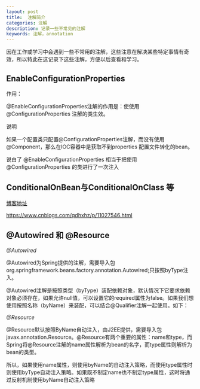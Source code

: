 ```yaml
---
layout: post
title:  注解简介
categories: 注解
description: 记录一些不常见的注解
keywords: 注解，annotation
---
```


  因在工作或学习中会遇到一些不常用的注解，这些注意在解决某些特定事情有奇效，所以特此在这记录下这些注解，方便以后查看和学习。


## EnableConfigurationProperties

 作用：
  
  @EnableConfigurationProperties注解的作用是：使使用 @ConfigurationProperties 注解的类生效。
  
说明
  
  如果一个配置类只配置@ConfigurationProperties注解，而没有使用@Component，那么在IOC容器中是获取不到properties 配置文件转化的bean。
  
  说白了 @EnableConfigurationProperties 相当于把使用 @ConfigurationProperties 的类进行了一次注入
  
## ConditionalOnBean与ConditionalOnClass 等

   [博客地址](https://www.cnblogs.com/qdhxhz/p/11027546.html) 
   
   https://www.cnblogs.com/qdhxhz/p/11027546.html
   
## @Autowired  和 @Resource

*@Autowired*

 @Autowired为Spring提供的注解，需要导入包org.springframework.beans.factory.annotation.Autowired;只按照byType注入。

 @Autowired注解是按照类型（byType）装配依赖对象，默认情况下它要求依赖对象必须存在，如果允许null值，可以设置它的required属性为false。如果我们想使用按照名称（byName）来装配，可以结合@Qualifier注解一起使用。如下：

*@Resource*

 @Resource默认按照ByName自动注入，由J2EE提供，需要导入包javax.annotation.Resource。@Resource有两个重要的属性：name和type，而Spring将@Resource注解的name属性解析为bean的名字，而type属性则解析为bean的类型。

 所以，如果使用name属性，则使用byName的自动注入策略，而使用type属性时则使用byType自动注入策略。如果既不制定name也不制定type属性，这时将通过反射机制使用byName自动注入策略